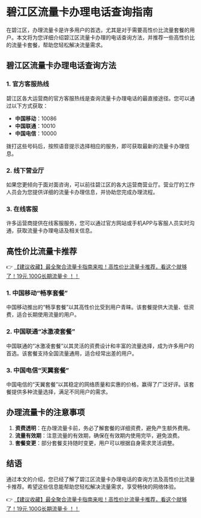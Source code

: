 # 碧江区流量卡办理电话查询指南

在碧江区，办理流量卡是许多用户的首选，尤其是对于需要高性价比流量套餐的用户。本文将为您详细介绍碧江区流量卡办理的电话查询方法，并推荐一些高性价比的流量卡套餐，帮助您轻松解决流量需求。

## 碧江区流量卡办理电话查询方法

### 1. 官方客服热线
碧江区各大运营商的官方客服热线是查询流量卡办理电话的最直接途径。您可以通过以下方式获取：

- **中国移动**：10086
- **中国联通**：10010
- **中国电信**：10000

拨打这些号码后，按照语音提示选择相应的服务，即可获取最新的流量卡办理信息。

### 2. 线下营业厅
如果您更倾向于面对面咨询，可以前往碧江区的各大运营商营业厅。营业厅的工作人员会为您提供详细的流量卡办理信息，并协助您完成办理流程。

### 3. 在线客服
许多运营商提供在线客服服务，您可以通过官方网站或手机APP与客服人员实时沟通，获取流量卡办理电话及相关信息。

## 高性价比流量卡推荐

👉 [【建议收藏】最全聚合流量卡指南来啦！高性价比流量卡推荐，看这个就够了！19元 100G长期流量卡 ！！](https://bit.ly/Liuliangka)

### 1. 中国移动“畅享套餐”
中国移动推出的“畅享套餐”以其高性价比受到用户青睐。该套餐提供大流量、低资费，适合长期使用流量的用户。

### 2. 中国联通“冰激凌套餐”
中国联通的“冰激凌套餐”以其灵活的资费设计和丰富的流量选择，成为许多用户的首选。该套餐支持全国流量通用，适合经常出差的用户。

### 3. 中国电信“天翼套餐”
中国电信的“天翼套餐”以其稳定的网络质量和实惠的价格，赢得了广泛好评。该套餐提供多种流量选择，满足不同用户的需求。

## 办理流量卡的注意事项

1. **资费透明**：在办理流量卡前，务必了解套餐的详细资费，避免产生额外费用。
2. **流量有效期**：注意流量的有效期，确保在有效期内使用完毕，避免浪费。
3. **套餐变更**：部分套餐支持随时变更，用户可以根据自身需求灵活调整。

## 结语

通过本文的介绍，您已经了解了碧江区流量卡办理电话的查询方法及高性价比流量卡推荐。希望这些信息能帮助您轻松解决流量需求，享受畅快的网络体验。

👉 [【建议收藏】最全聚合流量卡指南来啦！高性价比流量卡推荐，看这个就够了！19元 100G长期流量卡 ！！](https://bit.ly/Liuliangka)